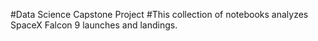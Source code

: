 #Data Science Capstone Project
#This collection of notebooks analyzes SpaceX Falcon 9 launches and landings.
